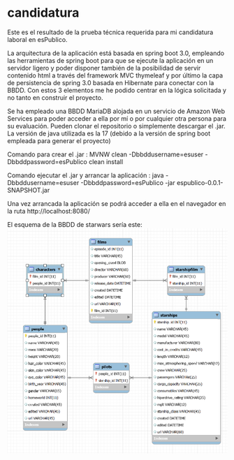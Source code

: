 # candidatura
Este es el resultado de la prueba técnica requerida para mi candidatura laboral en esPublico.

  La arquitectura de la aplicación está basada en spring boot 3.0, empleando las herramientas de spring boot para que se ejecute la aplicación en
un servidor ligero y poder disponer también de la posibilidad de servir contenido html a través del framework MVC thymeleaf y por último
la capa de persistencia de spring 3.0 basada en Hibernate para conectar con la BBDD. Con estos 3 elementos me he podido centrar en la lógica solicitada y no tanto en construir el proyecto.

  Se ha empleado una BBDD MariaDB alojada en un servicio de Amazon Web Services para poder acceder a ella por mí o por cualquier otra persona para su evaluación. Pueden clonar el repositorio o simplemente descargar el .jar. La versión de java utilizada es la 17 (debido a la versión de spring boot empleada para generar el proyecto)
    
  Comando para crear el .jar : MVNW clean -Dbbddusername=esuser -Dbbddpassword=esPublico clean install
    
  Comando ejecutar el .jar y arrancar la aplicación :   java -Dbbddusername=esuser -Dbbddpassword=esPublico -jar espublico-0.0.1-SNAPSHOT.jar
  
  Una vez arrancada la aplicación se podrá acceder a ella en el navegador en la ruta http://localhost:8080/
  
  El esquema de la BBDD de starwars sería este:
  ![Diagrama de datos](https://raw.githubusercontent.com/mig21bb/candidatura/main/esquemaDeDatos.png?token=GHSAT0AAAAAAB4PZ7S5EBRKMXG2OC64N6JAY5MS4MQ)

